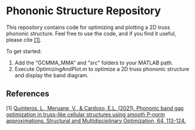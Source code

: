 # Phononic Structure Repository

This repository contains code for optimizing and plotting a 2D truss phononic structure. Feel free to use the code, and if you find it useful, please cite [[1]](#1).

To get started:

1. Add the "GCMMA_MMA" and "src" folders to your MATLAB path.
2. Execute OptimizingAndPlot.m to optimize a 2D truss phononic structure and display the band diagram.

## References
<a id="1">[1]</a> 
[Quinteros, L., Meruane, V., & Cardoso, E.L. (2021). Phononic band gap optimization in truss-like cellular structures using smooth P-norm approximations. Structural and Multidisciplinary Optimization, 64, 113-124.](https://doi.org/10.1007/s00158-021-02862-x)
